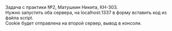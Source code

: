 Задача с практики №2, Матушкин Никита, КН-303.<br>
Нужно запустить оба сервера, на localhost:1337 в форму вставить код из файла script.<br>
Cookie будет отправлена на второй сервер, вывод в консоли.
